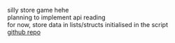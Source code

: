 silly store game hehe<br>
planning to implement api reading<br>
for now, store data in lists/structs initialised in the script<br>
[github repo](https://github.com/cloudyskystack/funny-store-game)